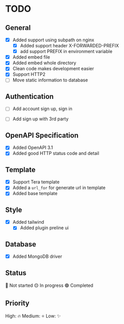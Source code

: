 # TODO

## General
- [x] Added support using subpath on nginx
  - [x] Added support header X-FORWARDED-PREFIX
  - [x] add support PREFIX in environment variable
- [x] Added embed file
- [x] Added embed whole directory
- [x] Clean code makes development easier
- [x] Support HTTP2
- [ ] Move static information to database

## Authentication
- [ ] Add account sign up, sign in
- [ ] Add sign up with 3rd party


## OpenAPI Specification
- [x] Added OpenAPI 3.1
- [x] Added good HTTP status code and detail

## Template
- [x] Support Tera template
- [x] Added a `url_for` for generate url in template
- [x] Added base template

## Style
- [x] Added tailwind
  - [x] Added plugin preline ui

## Database
- [x] Added MongoDB driver


## Status
🔴 Not started
🟡 In progress
🟢 Completed

## Priority
High: 🔥
Medium: ⭐
Low: ✨
